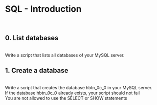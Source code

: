 <h1>SQL - Introduction</h1>
<br>
<h2>0. List databases</h2>
<br>
Write a script that lists all databases of your MySQL server.
<br>
<h2>1. Create a database</h2>
<br>
Write a script that creates the database hbtn_0c_0 in your MySQL server.
<br>
If the database hbtn_0c_0 already exists, your script should not fail
<br>You are not allowed to use the SELECT or SHOW statements
<br>
